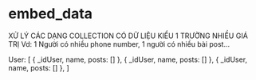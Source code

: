 # embed_data

XỬ LÝ CÁC DẠNG COLLECTION CÓ DỮ LIỆU KIỂU 1 TRƯỜNG NHIỀU GIÁ TRỊ
Vd: 1 Người có nhiều phone number, 1 người có nhiều bài post...


User: [
    { _idUser, name, posts: [] },
    { _idUser, name, posts: [] },
    { _idUser, name, posts: [] },
]
